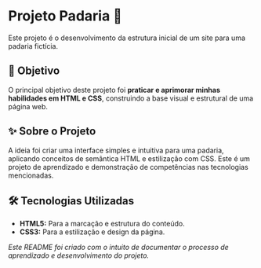 # Projeto Padaria 🥖

Este projeto é o desenvolvimento da estrutura inicial de um site para uma padaria fictícia.

## 🎯 Objetivo

O principal objetivo deste projeto foi **praticar e aprimorar minhas habilidades em HTML e CSS**, construindo a base visual e estrutural de uma página web.

## ✨ Sobre o Projeto

A ideia foi criar uma interface simples e intuitiva para uma padaria, aplicando conceitos de semântica HTML e estilização com CSS. Este é um projeto de aprendizado e demonstração de competências nas tecnologias mencionadas.

## 🛠️ Tecnologias Utilizadas

* **HTML5:** Para a marcação e estrutura do conteúdo.
* **CSS3:** Para a estilização e design da página.

*Este README foi criado com o intuito de documentar o processo de aprendizado e desenvolvimento do projeto.*
